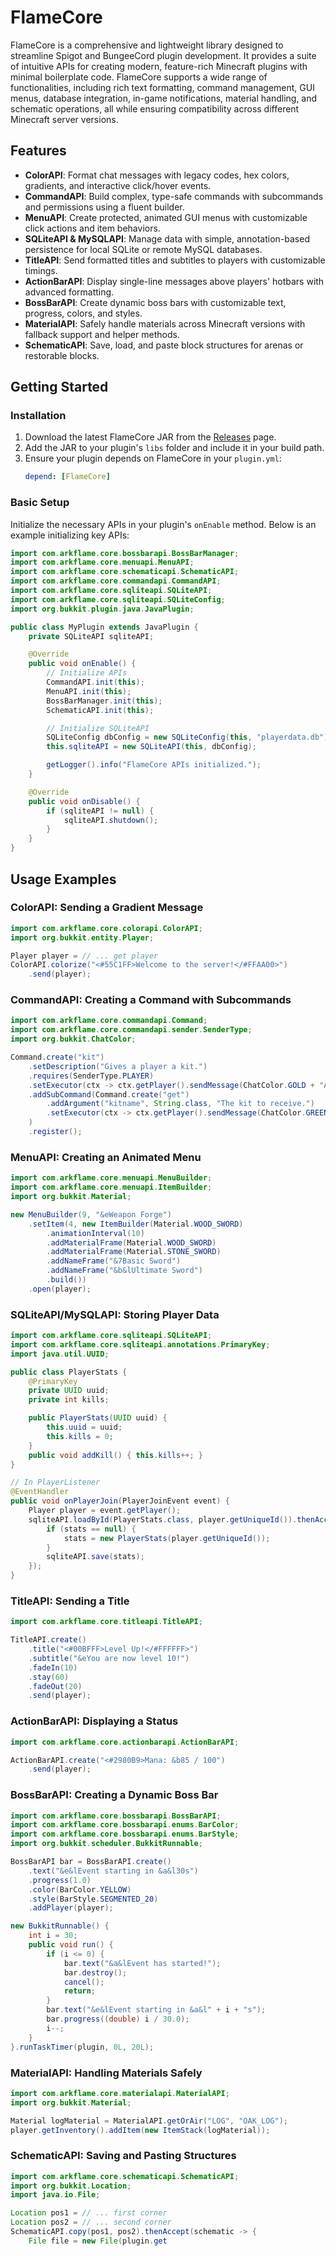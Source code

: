 # FlameCore

FlameCore is a comprehensive and lightweight library designed to streamline Spigot and BungeeCord plugin development. It provides a suite of intuitive APIs for creating modern, feature-rich Minecraft plugins with minimal boilerplate code. FlameCore supports a wide range of functionalities, including rich text formatting, command management, GUI menus, database integration, in-game notifications, material handling, and schematic operations, all while ensuring compatibility across different Minecraft server versions.

## Features

- **ColorAPI**: Format chat messages with legacy codes, hex colors, gradients, and interactive click/hover events.
- **CommandAPI**: Build complex, type-safe commands with subcommands and permissions using a fluent builder.
- **MenuAPI**: Create protected, animated GUI menus with customizable click actions and item behaviors.
- **SQLiteAPI & MySQLAPI**: Manage data with simple, annotation-based persistence for local SQLite or remote MySQL databases.
- **TitleAPI**: Send formatted titles and subtitles to players with customizable timings.
- **ActionBarAPI**: Display single-line messages above players' hotbars with advanced formatting.
- **BossBarAPI**: Create dynamic boss bars with customizable text, progress, colors, and styles.
- **MaterialAPI**: Safely handle materials across Minecraft versions with fallback support and helper methods.
- **SchematicAPI**: Save, load, and paste block structures for arenas or restorable blocks.

## Getting Started

### Installation

1. Download the latest FlameCore JAR from the [Releases](https://github.com/yourusername/FlameCore/releases) page.
2. Add the JAR to your plugin's `libs` folder and include it in your build path.
3. Ensure your plugin depends on FlameCore in your `plugin.yml`:
   ```yaml
   depend: [FlameCore]
   ```

### Basic Setup

Initialize the necessary APIs in your plugin's `onEnable` method. Below is an example initializing key APIs:

```java
import com.arkflame.core.bossbarapi.BossBarManager;
import com.arkflame.core.menuapi.MenuAPI;
import com.arkflame.core.schematicapi.SchematicAPI;
import com.arkflame.core.commandapi.CommandAPI;
import com.arkflame.core.sqliteapi.SQLiteAPI;
import com.arkflame.core.sqliteapi.SQLiteConfig;
import org.bukkit.plugin.java.JavaPlugin;

public class MyPlugin extends JavaPlugin {
    private SQLiteAPI sqliteAPI;

    @Override
    public void onEnable() {
        // Initialize APIs
        CommandAPI.init(this);
        MenuAPI.init(this);
        BossBarManager.init(this);
        SchematicAPI.init(this);

        // Initialize SQLiteAPI
        SQLiteConfig dbConfig = new SQLiteConfig(this, "playerdata.db");
        this.sqliteAPI = new SQLiteAPI(this, dbConfig);

        getLogger().info("FlameCore APIs initialized.");
    }

    @Override
    public void onDisable() {
        if (sqliteAPI != null) {
            sqliteAPI.shutdown();
        }
    }
}
```

## Usage Examples

### ColorAPI: Sending a Gradient Message

```java
import com.arkflame.core.colorapi.ColorAPI;
import org.bukkit.entity.Player;

Player player = // ... get player
ColorAPI.colorize("<#55C1FF>Welcome to the server!</#FFAA00>")
    .send(player);
```

### CommandAPI: Creating a Command with Subcommands

```java
import com.arkflame.core.commandapi.Command;
import com.arkflame.core.commandapi.sender.SenderType;
import org.bukkit.ChatColor;

Command.create("kit")
    .setDescription("Gives a player a kit.")
    .requires(SenderType.PLAYER)
    .setExecutor(ctx -> ctx.getPlayer().sendMessage(ChatColor.GOLD + "Available kits: knight, archer"))
    .addSubCommand(Command.create("get")
        .addArgument("kitname", String.class, "The kit to receive.")
        .setExecutor(ctx -> ctx.getPlayer().sendMessage(ChatColor.GREEN + "You received the '" + ctx.getArgument("kitname") + "' kit!"))
    )
    .register();
```

### MenuAPI: Creating an Animated Menu

```java
import com.arkflame.core.menuapi.MenuBuilder;
import com.arkflame.core.menuapi.ItemBuilder;
import org.bukkit.Material;

new MenuBuilder(9, "&eWeapon Forge")
    .setItem(4, new ItemBuilder(Material.WOOD_SWORD)
        .animationInterval(10)
        .addMaterialFrame(Material.WOOD_SWORD)
        .addMaterialFrame(Material.STONE_SWORD)
        .addNameFrame("&7Basic Sword")
        .addNameFrame("&b&lUltimate Sword")
        .build())
    .open(player);
```

### SQLiteAPI/MySQLAPI: Storing Player Data

```java
import com.arkflame.core.sqliteapi.SQLiteAPI;
import com.arkflame.core.sqliteapi.annotations.PrimaryKey;
import java.util.UUID;

public class PlayerStats {
    @PrimaryKey
    private UUID uuid;
    private int kills;

    public PlayerStats(UUID uuid) {
        this.uuid = uuid;
        this.kills = 0;
    }
    public void addKill() { this.kills++; }
}

// In PlayerListener
@EventHandler
public void onPlayerJoin(PlayerJoinEvent event) {
    Player player = event.getPlayer();
    sqliteAPI.loadById(PlayerStats.class, player.getUniqueId()).thenAccept(stats -> {
        if (stats == null) {
            stats = new PlayerStats(player.getUniqueId());
        }
        sqliteAPI.save(stats);
    });
}
```

### TitleAPI: Sending a Title

```java
import com.arkflame.core.titleapi.TitleAPI;

TitleAPI.create()
    .title("<#00BFFF>Level Up!</#FFFFFF>")
    .subtitle("&eYou are now level 10!")
    .fadeIn(10)
    .stay(60)
    .fadeOut(20)
    .send(player);
```

### ActionBarAPI: Displaying a Status

```java
import com.arkflame.core.actionbarapi.ActionBarAPI;

ActionBarAPI.create("<#2980B9>Mana: &b85 / 100")
    .send(player);
```

### BossBarAPI: Creating a Dynamic Boss Bar

```java
import com.arkflame.core.bossbarapi.BossBarAPI;
import com.arkflame.core.bossbarapi.enums.BarColor;
import com.arkflame.core.bossbarapi.enums.BarStyle;
import org.bukkit.scheduler.BukkitRunnable;

BossBarAPI bar = BossBarAPI.create()
    .text("&e&lEvent starting in &a&l30s")
    .progress(1.0)
    .color(BarColor.YELLOW)
    .style(BarStyle.SEGMENTED_20)
    .addPlayer(player);

new BukkitRunnable() {
    int i = 30;
    public void run() {
        if (i <= 0) {
            bar.text("&a&lEvent has started!");
            bar.destroy();
            cancel();
            return;
        }
        bar.text("&e&lEvent starting in &a&l" + i + "s");
        bar.progress((double) i / 30.0);
        i--;
    }
}.runTaskTimer(plugin, 0L, 20L);
```

### MaterialAPI: Handling Materials Safely

```java
import com.arkflame.core.materialapi.MaterialAPI;
import org.bukkit.Material;

Material logMaterial = MaterialAPI.getOrAir("LOG", "OAK_LOG");
player.getInventory().addItem(new ItemStack(logMaterial));
```

### SchematicAPI: Saving and Pasting Structures

```java
import com.arkflame.core.schematicapi.SchematicAPI;
import org.bukkit.Location;
import java.io.File;

Location pos1 = // ... first corner
Location pos2 = // ... second corner
SchematicAPI.copy(pos1, pos2).thenAccept(schematic -> {
    File file = new File(plugin.get
